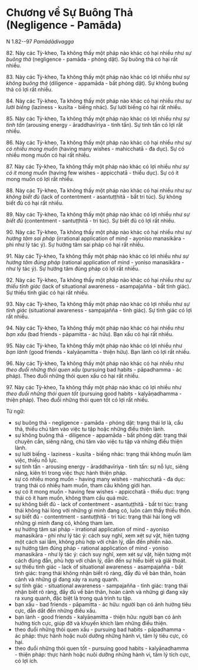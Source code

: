 # Chương về Sự Buông Thả (Negligence - Pamāda)

N 1.82--97 *Pamādādivagga*

82\. Này các Tỳ-kheo, Ta không thấy một pháp nào khác có hại nhiều như *sự buông thả* (negligence - pamāda - phóng dật). Sự buông thả có hại rất nhiều.

<!--pg-->
83\. Này các Tỳ-kheo, Ta không thấy một pháp nào khác có lợi nhiều như *sự không buông thả* (diligence - appamāda - bất phóng dật). Sự không buông thả có lợi rất nhiều.

<!--pg-->
84\. Này các Tỳ-kheo, Ta không thấy một pháp nào khác có hại nhiều như *sự lười biếng* (laziness - kusīta - biếng nhác). Sự lười biếng có hại rất nhiều.

<!--pg-->
85\. Này các Tỳ-kheo, Ta không thấy một pháp nào khác có lợi nhiều như *sự tinh tấn* (arousing energy - āraddhavīriya - tinh tấn). Sự tinh tấn có lợi rất nhiều.

<!--pg-->
86\. Này các Tỳ-kheo, Ta không thấy một pháp nào khác có hại nhiều như *sự có nhiều mong muốn* (having many wishes - mahicchatā - đa dục). Sự có nhiều mong muốn có hại rất nhiều.

<!--pg-->
87\. Này các Tỳ-kheo, Ta không thấy một pháp nào khác có lợi nhiều như *sự có ít mong muốn* (having few wishes - appicchatā - thiểu dục). Sự có ít mong muốn có lợi rất nhiều.

<!--pg-->
88\. Này các Tỳ-kheo, Ta không thấy một pháp nào khác có hại nhiều như *sự không biết đủ* (lack of contentment - asantuṭṭhitā - bất tri túc). Sự không biết đủ có hại rất nhiều.

<!--pg-->
89\. Này các Tỳ-kheo, Ta không thấy một pháp nào khác có lợi nhiều như *sự biết đủ* (contentment - santuṭṭhitā - tri túc). Sự biết đủ có lợi rất nhiều.

<!--pg-->
90\. Này các Tỳ-kheo, Ta không thấy một pháp nào khác có hại nhiều như *sự hướng tâm sai pháp* (irrational application of mind - ayoniso manasikāra - phi như lý tác ý). Sự hướng tâm sai pháp có hại rất nhiều.

<!--pg-->
91\. Này các Tỳ-kheo, Ta không thấy một pháp nào khác có lợi nhiều như *sự hướng tâm đúng pháp* (rational application of mind - yoniso manasikāra - như lý tác ý). Sự hướng tâm đúng pháp có lợi rất nhiều.

<!--pg-->
92\. Này các Tỳ-kheo, Ta không thấy một pháp nào khác có hại nhiều như *sự thiếu tỉnh giác* (lack of situational awareness - asampajañña - bất tỉnh giác). Sự thiếu tỉnh giác có hại rất nhiều.

<!--pg-->
93\. Này các Tỳ-kheo, Ta không thấy một pháp nào khác có lợi nhiều như *sự tỉnh giác* (situational awareness - sampajañña - tỉnh giác). Sự tỉnh giác có lợi rất nhiều.

<!--pg-->
94\. Này các Tỳ-kheo, Ta không thấy một pháp nào khác có hại nhiều như *bạn xấu* (bad friends - pāpamitta - ác hữu). Bạn xấu có hại rất nhiều.

<!--pg-->
95\. Này các Tỳ-kheo, Ta không thấy một pháp nào khác có lợi nhiều như *bạn lành* (good friends - kalyāṇamitta - thiện hữu). Bạn lành có lợi rất nhiều.

<!--pg-->
96\. Này các Tỳ-kheo, Ta không thấy một pháp nào khác có hại nhiều như *theo đuổi những thói quen xấu* (pursuing bad habits - pāpadhamma - ác pháp). Theo đuổi những thói quen xấu có hại rất nhiều.

<!--pg-->
97\. Này các Tỳ-kheo, Ta không thấy một pháp nào khác có lợi nhiều như *theo đuổi những thói quen tốt* (pursuing good habits - kalyāṇadhamma - thiện pháp). Theo đuổi những thói quen tốt có lợi rất nhiều.

<!--pg-->
Từ ngữ:
- sự buông thả - negligence - pamāda - phóng dật: trạng thái lơ là, cẩu thả, thiếu chú tâm vào việc tu tập hoặc những điều thiện lành.
- sự không buông thả - diligence - appamāda - bất phóng dật: trạng thái chuyên cần, siêng năng, chú tâm vào việc tu tập và những điều thiện lành.
- sự lười biếng - laziness - kusīta - biếng nhác: trạng thái không muốn làm việc, thiếu nỗ lực.
- sự tinh tấn - arousing energy - āraddhavīriya - tinh tấn: sự nỗ lực, siêng năng, kiên trì trong việc thực hành thiện pháp.
- sự có nhiều mong muốn - having many wishes - mahicchatā - đa dục: trạng thái có nhiều ham muốn, tham cầu không giới hạn.
- sự có ít mong muốn - having few wishes - appicchatā - thiểu dục: trạng thái có ít ham muốn, không tham cầu quá mức.
- sự không biết đủ - lack of contentment - asantuṭṭhitā - bất tri túc: trạng thái không hài lòng với những gì mình đang có, luôn cảm thấy thiếu thốn.
- sự biết đủ - contentment - santuṭṭhitā - tri túc: trạng thái hài lòng với những gì mình đang có, không tham lam.
- sự hướng tâm sai pháp - irrational application of mind - ayoniso manasikāra - phi như lý tác ý: cách suy nghĩ, xem xét sự vật, hiện tượng một cách sai lầm, không phù hợp với chân lý, dẫn đến phiền não.
- sự hướng tâm đúng pháp - rational application of mind - yoniso manasikāra - như lý tác ý: cách suy nghĩ, xem xét sự vật, hiện tượng một cách đúng đắn, phù hợp với chân lý, dẫn đến sự hiểu biết và giải thoát.
- sự thiếu tỉnh giác - lack of situational awareness - asampajañña - bất tỉnh giác: trạng thái không nhận biết rõ ràng, đầy đủ về bản thân, hoàn cảnh và những gì đang xảy ra xung quanh.
- sự tỉnh giác - situational awareness - sampajañña - tỉnh giác: trạng thái nhận biết rõ ràng, đầy đủ về bản thân, hoàn cảnh và những gì đang xảy ra xung quanh, đặc biệt là trong quá trình tu tập.
- bạn xấu - bad friends - pāpamitta - ác hữu: người bạn có ảnh hưởng tiêu cực, dẫn dắt đến những điều xấu.
- bạn lành - good friends - kalyāṇamitta - thiện hữu: người bạn có ảnh hưởng tích cực, giúp đỡ và khuyến khích làm những điều thiện.
- theo đuổi những thói quen xấu - pursuing bad habits - pāpadhamma - ác pháp: thực hành hoặc nuôi dưỡng những hành vi, tâm lý tiêu cực, có hại.
- theo đuổi những thói quen tốt - pursuing good habits - kalyāṇadhamma - thiện pháp: thực hành hoặc nuôi dưỡng những hành vi, tâm lý tích cực, có lợi ích.